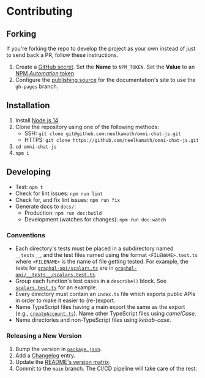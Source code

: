# Contributing

## Forking

If you're forking the repo to develop the project as your own instead of just to send back a PR, follow these instructions.

1. Create a [GitHub secret](https://docs.github.com/en/actions/reference/encrypted-secrets#creating-encrypted-secrets-for-a-repository). Set the **Name** to `NPM_TOKEN`. Set the **Value** to an [NPM _Automation_ token](https://docs.npmjs.com/creating-and-viewing-access-tokens).
1. Configure the [publishing source](https://docs.github.com/en/github/working-with-github-pages/configuring-a-publishing-source-for-your-github-pages-site) for the documentation's site to use the `gh-pages` branch.

## Installation

1. Install [Node.js 14](https://nodejs.org/en/download/).
1. Clone the repository using one of the following methods:
   - SSH: `git clone git@github.com:neelkamath/omni-chat-js.git`
   - HTTPS: `git clone https://github.com/neelkamath/omni-chat-js.git`
1. `cd omni-chat-js`
1. `npm i`

## Developing

- Test: `npm t`
- Check for lint issues: `npm run lint`
- Check for, and fix lint issues: `npm run fix`
- Generate docs to `docs/`:
    - Production: `npm run doc:build`
    - Development (watches for changes): `npm run doc:watch`

### Conventions

- Each directory's tests must be placed in a subdirectory named `__tests__`, and the test files named using the format `<FILENAME>.test.ts` where `<FILENAME>` is the name of file getting tested. For example, the tests for [`graphql-api/scalars.ts`](src/graphql-api/scalars.ts) are in [`graphql-api/__tests__/scalars.test.ts`](src/graphql-api/__tests__/scalars.test.ts).
- Group each function's test cases in a `describe()` block. See [`scalars.test.ts`](src/graphql-api/__tests__/scalars.test.ts) for an example.
- Every directory must contain an `index.ts` file which exports public APIs in order to make it easier to (re-)export.
- Name TypeScript files having a main export the same as the export (e.g., [`createAccount.ts`](src/graphql-api/mutations/createAccount.ts)). Name other TypeScript files using _camelCase_.
- Name directories and non-TypeScript files using _kebab-case_.

### Releasing a New Version

1. Bump the version in [`package.json`](package.json).
1. Add a [Changelog](CHANGELOG.md) entry.
1. Update the [README's version matrix](README.md#installation).
1. Commit to the `main` branch. The CI/CD pipeline will take care of the rest.

